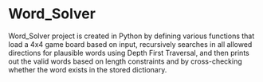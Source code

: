 # Word_Solver
Word_Solver project is created in Python by defining various functions that load a 4x4 game board based on input, recursively searches in all allowed directions for plausible words using Depth First Traversal, and then prints out the valid words based on length constraints and by cross-checking whether the word exists in the stored dictionary.
